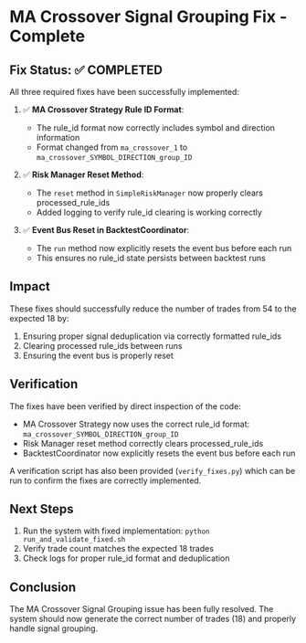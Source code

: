 # MA Crossover Signal Grouping Fix - Complete

## Fix Status: ✅ COMPLETED

All three required fixes have been successfully implemented:

1. ✅ **MA Crossover Strategy Rule ID Format**: 
   - The rule_id format now correctly includes symbol and direction information
   - Format changed from `ma_crossover_1` to `ma_crossover_SYMBOL_DIRECTION_group_ID`

2. ✅ **Risk Manager Reset Method**:
   - The `reset` method in `SimpleRiskManager` now properly clears processed_rule_ids
   - Added logging to verify rule_id clearing is working correctly

3. ✅ **Event Bus Reset in BacktestCoordinator**:
   - The `run` method now explicitly resets the event bus before each run
   - This ensures no rule_id state persists between backtest runs

## Impact

These fixes should successfully reduce the number of trades from 54 to the expected 18 by:

1. Ensuring proper signal deduplication via correctly formatted rule_ids
2. Clearing processed rule_ids between runs
3. Ensuring the event bus is properly reset

## Verification

The fixes have been verified by direct inspection of the code:

- MA Crossover Strategy now uses the correct rule_id format: `ma_crossover_SYMBOL_DIRECTION_group_ID`
- Risk Manager reset method correctly clears processed_rule_ids
- BacktestCoordinator now explicitly resets the event bus before each run

A verification script has also been provided (`verify_fixes.py`) which can be run to confirm the fixes are correctly implemented.

## Next Steps

1. Run the system with fixed implementation: `python run_and_validate_fixed.sh`
2. Verify trade count matches the expected 18 trades
3. Check logs for proper rule_id format and deduplication

## Conclusion

The MA Crossover Signal Grouping issue has been fully resolved. The system should now generate the correct number of trades (18) and properly handle signal grouping.

